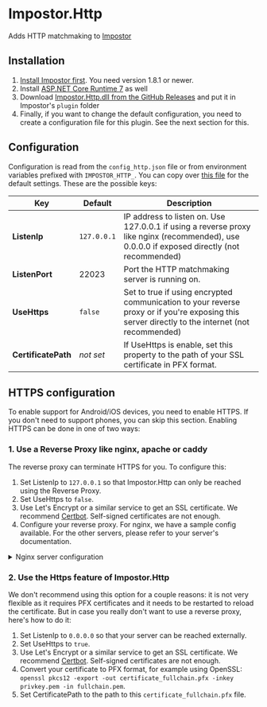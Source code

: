 # Impostor.Http

Adds HTTP matchmaking to [Impostor](https://github.com/Impostor/Impostor)

## Installation

1. [Install Impostor first](https://github.com/Impostor/Impostor/blob/master/docs/Running-the-server.md). You need version 1.8.1 or newer.
2. Install [ASP.NET Core Runtime 7](https://dotnet.microsoft.com/en-us/download/dotnet/7.0) as well
3. Download [Impostor.Http.dll from the GitHub Releases](https://github.com/Impostor/Impostor.Http/releases) and put it in Impostor's `plugin` folder
4. Finally, if you want to change the default configuration, you need to create a configuration file for this plugin. See the next section for this.

## Configuration

Configuration is read from the `config_http.json` file or from environment variables prefixed with `IMPOSTOR_HTTP_`. You can copy over [this file](https://github.com/Impostor/Impostor.Http/blob/main/config_http.json) for the default settings. These are the possible keys:

| Key                 | Default     | Description                                                                                                                                     |
| ------------------- | ----------- | ----------------------------------------------------------------------------------------------------------------------------------------------- |
| **ListenIp**        | `127.0.0.1` | IP address to listen on. Use 127.0.0.1 if using a reverse proxy like nginx (recommended), use 0.0.0.0 if exposed directly (not recommended)     |
| **ListenPort**      | 22023       | Port the HTTP matchmaking server is running on.                                                                                                 |
| **UseHttps**        | `false`     | Set to true if using encrypted communication to your reverse proxy or if you're exposing this server directly to the internet (not recommended) |
| **CertificatePath** | _not set_   | If UseHttps is enable, set this property to the path of your SSL certificate in PFX format.                                                     |

## HTTPS configuration

To enable support for Android/iOS devices, you need to enable HTTPS. If you don't need to support phones, you can skip this section. Enabling HTTPS can be done in one of two ways:

### 1. Use a Reverse Proxy like nginx, apache or caddy

The reverse proxy can terminate HTTPS for you. To configure this:

1. Set ListenIp to `127.0.0.1` so that Impostor.Http can only be reached using the Reverse Proxy.
2. Set UseHttps to `false`.
3. Use Let's Encrypt or a similar service to get an SSL certificate. We recommend [Certbot](https://certbot.eff.org/). Self-signed certificates are not enough.
4. Configure your reverse proxy. For nginx, we have a sample config available. For the other servers, please refer to your server's documentation.

<details>

<summary>Nginx server configuration</summary>

Replace YOUR_SERVER_NAME_HERE with the hostname of your server:

```nginx
server {
    listen 443 ssl http2;
    server_name YOUR_SERVER_NAME_HERE;

    ssl_certificate /etc/letsencrypt/live/YOUR_SERVER_NAME_HERE/fullchain.pem;
    ssl_certificate_key /etc/letsencrypt/live/YOUR_SERVER_NAME_HERE/privkey.pem;
    ssl_trusted_certificate /etc/letsencrypt/live/YOUR_SERVER_NAME_HERE/fullchain.pem;

    include /etc/nginx/ssl_ciphers; # https://ssl-config.mozilla.org/#server=nginx&version=1.16.1&config=intermediate&openssl=1.1.1d&guideline=5.4

    # generated 2023-03-19, Mozilla Guideline v5.6, nginx 1.17.7, OpenSSL 1.1.1d, intermediate configuration, no HSTS
    # https://ssl-config.mozilla.org/#server=nginx&version=1.17.7&config=intermediate&openssl=1.1.1d&hsts=false&guideline=5.6
    ssl_session_timeout 1d;
    ssl_session_cache shared:MozSSL:10m;  # about 40000 sessions
    ssl_session_tickets off;

    # curl https://ssl-config.mozilla.org/ffdhe2048.txt > /path/to/dhparam
    ssl_dhparam /path/to/dhparam;

    # intermediate configuration
    ssl_protocols TLSv1.2 TLSv1.3;
    ssl_ciphers ECDHE-ECDSA-AES128-GCM-SHA256:ECDHE-RSA-AES128-GCM-SHA256:ECDHE-ECDSA-AES256-GCM-SHA384:ECDHE-RSA-AES256-GCM-SHA384:ECDHE-ECDSA-CHACHA20-POLY1305:ECDHE-RSA-CHACHA20-POLY1305:DHE-RSA-AES128-GCM-SHA256:DHE-RSA-AES256-GCM-SHA384;
    ssl_prefer_server_ciphers off;

    # OCSP stapling
    ssl_stapling on;
    ssl_stapling_verify on;

    location / {
        proxy_pass http://localhost:22023;
        proxy_pass_header Server;
        proxy_buffering off;
        proxy_redirect off;
        proxy_set_header X-Real-IP $remote_addr;  # http://wiki.nginx.org/HttpProxyModule
        proxy_set_header X-Forwarded-For $remote_addr;
        proxy_set_header X-Forwarded-Proto $scheme;
        proxy_set_header Host $host;
        proxy_http_version 1.1;  # recommended with keepalive connections
    }

}
```

</details>

### 2. Use the Https feature of Impostor.Http

We don't recommend using this option for a couple reasons: it is not very flexible as it requires PFX certificates and it needs to be restarted to reload the certificate. But in case you really don't want to use a reverse proxy, here's how to do it:

1. Set ListenIp to `0.0.0.0` so that your server can be reached externally.
2. Set UseHttps to `true`.
3. Use Let's Encrypt or a similar service to get an SSL certificate. We recommend [Certbot](https://certbot.eff.org/). Self-signed certificates are not enough.
4. Convert your certificate to PFX format, for example using OpenSSL: `openssl pkcs12 -export -out certificate_fullchain.pfx -inkey privkey.pem -in fullchain.pem`.
5. Set CertificatePath to the path to this `certificate_fullchain.pfx` file.
